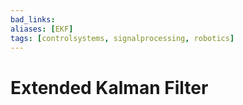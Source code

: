```yaml
---
bad_links: 
aliases: [EKF]
tags: [controlsystems, signalprocessing, robotics]
---
```

# Extended Kalman Filter
